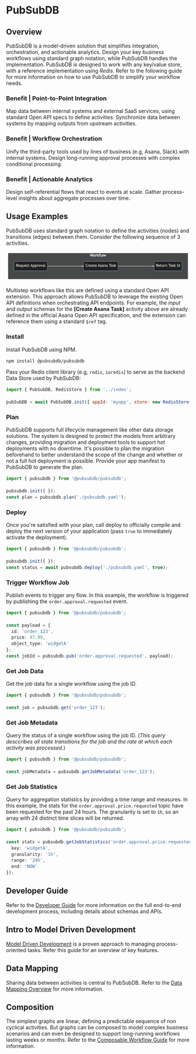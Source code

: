 # PubSubDB
## Overview
PubSubDB is a model-driven solution that simplifies integration, orchestration, and actionable analytics. Design your key business workflows using standard graph notation, while PubSubDB handles the implementation. PubSubDB is designed to work with any key/value store, with a reference implementation using *Redis*. Refer to the following guide for more information on how to use PubSubDB to simplify your workflow needs.

### Benefit | Point-to-Point Integration
Map data between internal systems and external SaaS services, using standard Open API specs to define activities. Synchronize data between systems by mapping outputs from upstream activities.

### Benefit | Workflow Orchestration
Unify the third-party tools used by lines of business (e.g, Asana, Slack) with internal systems. Design long-running approval processes with complex conditional processing.

### Benefit | Actionable Analytics
Design self-referential flows that react to events at scale. Gather process-level insights about aggregate processes over time.

## Usage Examples
PubSubDB uses standard graph notation to define the activities (nodes) and transitions (edges) between them. Consider the following sequence of 3 activities.

![Multistep Workflow](./docs/img/workflow.png)

Multistep workflows like this are defined using a standard Open API extension. This approach allows PubSubDB to leverage the existing Open API definitions when orchestrating API endpoints. For example, the *input* and *output* schemas for the **[Create Asana Task]** activity above are already defined in the official Asana Open API specification, and the extension can reference them using a standard `$ref` tag.

### Install
Install PubSubDB using NPM.

```bash
npm install @pubsubdb/pubsubdb
```

Pass your Redis client library (e.g, `redis`, `ioredis`) to serve as the backend Data Store used by PubSubDB:

```javascript
import { PubSubDB, RedisStore } from '../index';

pubSubDB = await PubSubDB.init({ appId: 'myapp', store: new RedisStore(redisClient)});
```

### Plan
PubSubDB supports full lifecycle management like other data storage solutions. The system is designed to protect the models from arbitrary changes, providing migration and deployment tools to support hot deployments with no downtime. It's possible to plan the migration beforehand to better understand the scope of the change and whether or not a full hot deployment is possible. Provide your app manifest to PubSubDB to generate the plan.

```typescript
import { pubsubdb } from '@pubsubdb/pubsubdb';

pubsubdb.init({ });
const plan = pubsubdb.plan('./pubsubdb.yaml');
```

### Deploy
Once you're satisfied with your plan, call deploy to officially compile and deploy the next version of your application (pass `true` to immediately activate the deployment).

```typescript
import { pubsubdb } from '@pubsubdb/pubsubdb';

pubsubdb.init({ });
const status = await pubsubdb.deploy('./pubsubdb.yaml', true);
```

### Trigger Workflow Job
Publish events to trigger any flow. In this example, the workflow is triggered by publishing the `order.approval.requested` event.

```ts
import { pubsubdb } from '@pubsubdb/pubsubdb';

const payload = {
  id: 'order_123',
  price: 47.99,
  object_type: 'widgetA'
};
const jobId = pubsubdb.pub('order.approval.requested', payload);
```

### Get Job Data
Get the job data for a single workflow using the job ID.

```ts
import { pubsubdb } from '@pubsubdb/pubsubdb';

const job = pubsubdb.get('order_123');
```

### Get Job Metadata
Query the status of a single workflow using the job ID. (*This query desccribes all state transitions for the job and the rate at which each activity was processed.*)

```ts
import { pubsubdb } from '@pubsubdb/pubsubdb';

const jobMetadata = pubsubdb.getJobMetadata('order_123');
```

### Get Job Statistics
Query for aggregation statistics by providing a time range and measures. In this example, the stats for the `order.approval.price.requested` topic have been requested for the past 24 hours. The granularity is set to `1h`, so an array with 24 distinct time slices will be returned.

```ts
import { pubsubdb } from '@pubsubdb/pubsubdb';

const stats = pubsubdb.getJobStatistics('order.approval.price.requested', {
  key: 'widgetA',
  granularity: '1h',
  range: '24h',
  end: 'NOW'
});
```

## Developer Guide
Refer to the [Developer Guide](./docs/developer_guide.md) for more information on the full end-to-end development process, including details about schemas and APIs.

## Intro to Model Driven Development
[Model Driven Development](./docs/model_driven_development.md) is a proven approach to managing process-oriented tasks. Refer this guide for an overview of key features.

## Data Mapping
Sharing data between activities is central to PubSubDB. Refer to the [Data Mapping Overview](./docs/data_mapping.md) for more information.

## Composition
The simplest graphs are linear, defining a predictable sequence of non cyclical activities. But graphs can be composed to model complex business scenarios and can even be designed to support long-running workflows lasting weeks or months. Refer to the [Composable Workflow Guide](./docs/composable_workflow.md) for more information.